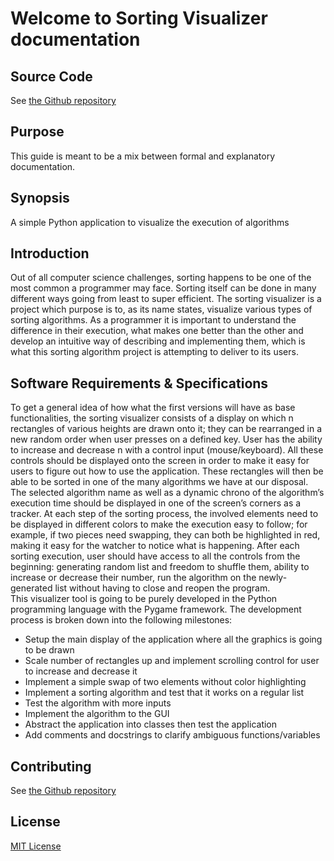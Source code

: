 # Welcome to Sorting Visualizer documentation

## Source Code

See [the Github repository](https://github.com/danielakproh/sorting-visualizer)

## Purpose

This guide is meant to be a mix between formal and explanatory documentation. 

## Synopsis

A simple Python application to visualize the execution of algorithms

## Introduction

Out of all computer science challenges, sorting happens to be one of the most common a programmer may face. Sorting itself can be done in many different ways going from least to super efficient. The sorting visualizer is a project which purpose is to, as its name states, visualize various types of sorting algorithms. As a programmer it is important to understand the difference in their execution, what makes one better than the other and develop an intuitive way of describing and implementing them, which is what this sorting algorithm project is attempting to deliver to its users.

## Software Requirements & Specifications

To get a general idea of how what the first versions will have as base functionalities, the sorting visualizer consists of a display on which n rectangles of various heights are drawn onto it; they can be rearranged in a new random order when user presses on a defined key. User has the ability to increase and decrease n with a control input (mouse/keyboard). All these controls should be displayed onto the screen in order to make it easy for users to figure out how to use the application. These rectangles will then be able to be sorted in one of the many algorithms we have at our disposal. The selected algorithm name as well as a dynamic chrono of the algorithm’s execution time should be displayed in one of the screen’s corners as a tracker. At each step of the sorting process, the involved elements need to be displayed in different colors to make the execution easy to follow; for example, if two pieces need swapping, they can both be highlighted in red, making it easy for the watcher to notice what is happening. After each sorting execution, user should have access to all the controls from the beginning: generating random list and freedom to shuffle them, ability to increase or decrease their number, run the algorithm on the newly-generated list without having to close and reopen the program.  
This visualizer tool is going to be purely developed in the Python programming language with the Pygame framework. The development process is broken down into the following milestones:


* Setup the main display of the application where all the graphics is going to be drawn
* Scale number of rectangles up and implement scrolling control for user to increase and decrease it
* Implement a simple swap of two elements without color highlighting
* Implement a sorting algorithm and test that it works on a regular list
* Test the algorithm with more inputs
* Implement the algorithm to the GUI
* Abstract the application into classes then test the application
* Add comments and docstrings to clarify ambiguous functions/variables



## Contributing

See [the Github repository](https://github.com/danielakproh/sorting-visualizer)

## License
[MIT License]()
